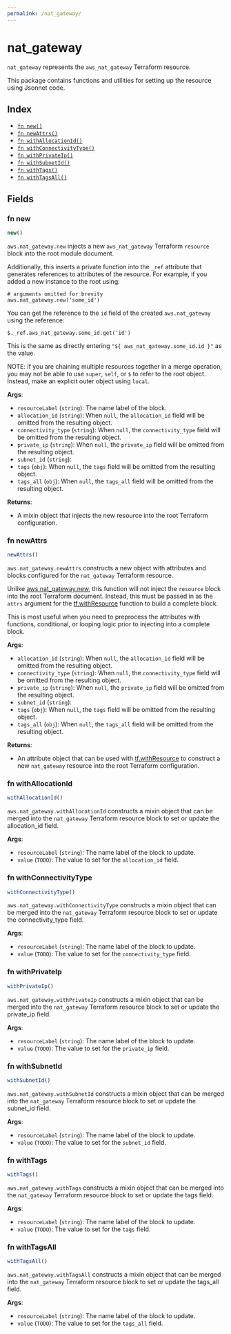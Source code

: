 ```yaml
---
permalink: /nat_gateway/
---
```


# nat_gateway

`nat_gateway` represents the `aws_nat_gateway` Terraform resource.



This package contains functions and utilities for setting up the resource using Jsonnet code.


## Index

* [`fn new()`](#fn-new)
* [`fn newAttrs()`](#fn-newattrs)
* [`fn withAllocationId()`](#fn-withallocationid)
* [`fn withConnectivityType()`](#fn-withconnectivitytype)
* [`fn withPrivateIp()`](#fn-withprivateip)
* [`fn withSubnetId()`](#fn-withsubnetid)
* [`fn withTags()`](#fn-withtags)
* [`fn withTagsAll()`](#fn-withtagsall)

## Fields

### fn new

```ts
new()
```


`aws.nat_gateway.new` injects a new `aws_nat_gateway` Terraform `resource`
block into the root module document.

Additionally, this inserts a private function into the `_ref` attribute that generates references to attributes of the
resource. For example, if you added a new instance to the root using:

    # arguments omitted for brevity
    aws.nat_gateway.new('some_id')

You can get the reference to the `id` field of the created `aws.nat_gateway` using the reference:

    $._ref.aws_nat_gateway.some_id.get('id')

This is the same as directly entering `"${ aws_nat_gateway.some_id.id }"` as the value.

NOTE: if you are chaining multiple resources together in a merge operation, you may not be able to use `super`, `self`,
or `$` to refer to the root object. Instead, make an explicit outer object using `local`.

**Args**:
  - `resourceLabel` (`string`): The name label of the block.
  - `allocation_id` (`string`):  When `null`, the `allocation_id` field will be omitted from the resulting object.
  - `connectivity_type` (`string`):  When `null`, the `connectivity_type` field will be omitted from the resulting object.
  - `private_ip` (`string`):  When `null`, the `private_ip` field will be omitted from the resulting object.
  - `subnet_id` (`string`): 
  - `tags` (`obj`):  When `null`, the `tags` field will be omitted from the resulting object.
  - `tags_all` (`obj`):  When `null`, the `tags_all` field will be omitted from the resulting object.

**Returns**:
- A mixin object that injects the new resource into the root Terraform configuration.


### fn newAttrs

```ts
newAttrs()
```


`aws.nat_gateway.newAttrs` constructs a new object with attributes and blocks configured for the `nat_gateway`
Terraform resource.

Unlike [aws.nat_gateway.new](#fn-natgatewaynew), this function will not inject the `resource`
block into the root Terraform document. Instead, this must be passed in as the `attrs` argument for the
[tf.withResource](https://github.com/tf-libsonnet/core/tree/main/docs#fn-withresource) function to build a complete block.

This is most useful when you need to preprocess the attributes with functions, conditional, or looping logic prior to
injecting into a complete block.

**Args**:
  - `allocation_id` (`string`):  When `null`, the `allocation_id` field will be omitted from the resulting object.
  - `connectivity_type` (`string`):  When `null`, the `connectivity_type` field will be omitted from the resulting object.
  - `private_ip` (`string`):  When `null`, the `private_ip` field will be omitted from the resulting object.
  - `subnet_id` (`string`): 
  - `tags` (`obj`):  When `null`, the `tags` field will be omitted from the resulting object.
  - `tags_all` (`obj`):  When `null`, the `tags_all` field will be omitted from the resulting object.

**Returns**:
  - An attribute object that can be used with [tf.withResource](https://github.com/tf-libsonnet/core/tree/main/docs#fn-withresource) to construct a new `nat_gateway` resource into the root Terraform configuration.


### fn withAllocationId

```ts
withAllocationId()
```

`aws.nat_gateway.withAllocationId` constructs a mixin object that can be merged into the `nat_gateway`
Terraform resource block to set or update the allocation_id field.



**Args**:
  - `resourceLabel` (`string`): The name label of the block to update.
  - `value` (`TODO`): The value to set for the `allocation_id` field.


### fn withConnectivityType

```ts
withConnectivityType()
```

`aws.nat_gateway.withConnectivityType` constructs a mixin object that can be merged into the `nat_gateway`
Terraform resource block to set or update the connectivity_type field.



**Args**:
  - `resourceLabel` (`string`): The name label of the block to update.
  - `value` (`TODO`): The value to set for the `connectivity_type` field.


### fn withPrivateIp

```ts
withPrivateIp()
```

`aws.nat_gateway.withPrivateIp` constructs a mixin object that can be merged into the `nat_gateway`
Terraform resource block to set or update the private_ip field.



**Args**:
  - `resourceLabel` (`string`): The name label of the block to update.
  - `value` (`TODO`): The value to set for the `private_ip` field.


### fn withSubnetId

```ts
withSubnetId()
```

`aws.nat_gateway.withSubnetId` constructs a mixin object that can be merged into the `nat_gateway`
Terraform resource block to set or update the subnet_id field.



**Args**:
  - `resourceLabel` (`string`): The name label of the block to update.
  - `value` (`TODO`): The value to set for the `subnet_id` field.


### fn withTags

```ts
withTags()
```

`aws.nat_gateway.withTags` constructs a mixin object that can be merged into the `nat_gateway`
Terraform resource block to set or update the tags field.



**Args**:
  - `resourceLabel` (`string`): The name label of the block to update.
  - `value` (`TODO`): The value to set for the `tags` field.


### fn withTagsAll

```ts
withTagsAll()
```

`aws.nat_gateway.withTagsAll` constructs a mixin object that can be merged into the `nat_gateway`
Terraform resource block to set or update the tags_all field.



**Args**:
  - `resourceLabel` (`string`): The name label of the block to update.
  - `value` (`TODO`): The value to set for the `tags_all` field.
